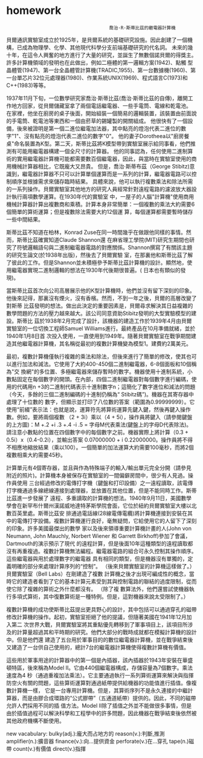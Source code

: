 # homework
                                          喬治·R·斯蒂比茲的繼電器計算機
貝爾通訊實驗室成立於1925年，是貝爾系統的基礎研究設施。因此創建了一個機構，已成為物理學、化學、其他現代科學分支前端基礎研究的代名詞。
未來的幾十年，在這令人興奮的地方進行了大量的研究，並誕生了無數個諾貝爾的得獎主。許多計算機領域的發明也在此做出，例如二極體的第一邏輯方案(1942)、點觸
型晶體管(1947)、第一台全晶體管計算機(TRADIC,1955)、第一台數據機(1960)、第一台單芯片32位元處理器(1980)、作業系統UNIX(1969)、程式語言C(1973)和
C++(1983)等等。

1937年11月下旬，一位數學研究家喬治·斯蒂比茲(喬治·斯蒂比茲的自傳)，離開工作地方回家，從貝爾儲藏室拿了兩個電話繼電器、一些手電筒、電線和乾電池。
在家裡，他坐在廚房的桌子後面，開始組裝一個簡易的邏輯裝置，該裝置由前面說的手電筒、乾電池等東西和一個由菸草的錫罐製的開關組成。
他很快有了一個設備，後來被證明是第一個二進位繼電加法器，其中點亮的燈泡代表二進位的數字"1"、沒有點亮的燈泡代表二進位的數字"0"。
他的妻子Dorotheea以"廚房餐桌"命名裝置為K型。第二天，斯蒂比茲將K模型帶到實驗室展示給同事看，他們推測有可能用繼電器構建一個全尺寸的計算器。
他的同事認為，任何使用二進制算術的實用繼電器計算機可能都需要數百個繼電器，因此，與當時在實驗室使用的商用機械計算器相比，它既龐大又昂貴。
但是，喬治·斯蒂布茲（George Stibitz)意識到，繼電器計算器不只可以計算單個運算而是一系列的計算，繼電器電路可以控制順序並根據需求來儲存臨時結果。
具體來說，他可以執行複數乘法和除法所需的一系列操作。貝爾實驗室其他地方的研究人員經常針對遠程電路的濾波放大器設計執行兩項數學運算。在1930年代的實驗室
中，一屋子的人腦"計算機"使用商用機械計算器計算出複數商和乘積。計算本身非常簡單：一個複數的乘法大約需要6個簡單的算術運算；但是複數除法需要大約12個運
算，每個運算都需要暫時儲存一些中間結果。

斯蒂比茲不知道在柏林，Konrad Zuse在同一時間幾乎在做跟他同樣的事情。然而，斯蒂比茲確實知道Claude Shannon還
在麻省理工學院(MIT)研究生期間也研究了符號邏輯語句與二進制繼電器電路的對應關係。Shannon撰寫了有關該主題的研究生論文(於1938年出版)，然後去了貝爾實驗
室，在那裏他和斯蒂比茲了解了彼此的工作。但是Shannon並未積極參予斯蒂比茲計算機的設計。顯然地，使用繼電器實現二進制邏輯的想法在1930年代後期很普遍。(
日本也有類似的發現)。

當斯蒂比茲首次向公司高層展示他的K型計算機時，他們並沒有留下深刻的印象。他後來記得，那裏沒有煙火，沒有香檳。然而，不到一年之後，貝爾的高層改變了對斯蒂
比茲發明的想法。做出此決定的重要因素是，貝爾尋求解決其日益複雜的數學問題的方法的壓力越來越大。該公司同意資助Stibitz發明的大型實驗模型的建設。斯蒂比
茲於1938年2月完成了設計，該機器的建造工作於1939年4月由貝爾實驗室的一位切換工程師Samuel Williams進行。最終產品在10月準備就緒，並於1940年1月8日首
次投入使用，一直使用到1949年。隨著貝爾實驗室在戰爭期間建造其他繼電器計算機，其名稱從最初的複數計算機變為模型1。建費約2萬美元。

最初，複數計算機僅執行複雜的乘法和除法，但後來進行了簡單的修改，使其也可以進行加法和減法。它使用了大約400-450個二進制繼電器，6-8個面板和10個稱為"交
換網"的多位置、多極繼電器來儲存暫時的數字。機器使用十進制系統，小數點固定在每個數字的開頭。在內部，四個二進制繼電器對每個數字進行編碼，使用的代碼用n
+3的二進制代碼表示十進制數字n；這簡化了數字進位和減法的問題（今天，多餘的三個二進制編碼的十進制仍稱為“ Stibitz碼”)。機器在其寄存器中處理了十位數的
數字，但顯示並打印了八位數的答案（範圍為0.99999999）。它使用“前綴”表示法：也就是說，運算符先將算術運算先鍵入鍵，然後再鍵入操作數。例如，要將兩個複數
（2 + 3i）乘以（4 + 5i），操作員將鍵入（請參閱鍵盤的上方圖)：M +.2 +i .3 +.4 -i .5 = 
字母M代表乘法(鍵盤上的字母D代表除法)。請注意小數點的位置在四個數字中的每個數字之前。機器實際上將計算（0.3 + 0.5i）x（0.4-0.2i），並輸出答案
0.07000000 + i 0.22000000。操作員將不得不相應地縮放結果（乘以100）。一個簡單的加法運算大約需要100毫秒，而將2個複數相乘大約需要45秒。

計算單元有4個寄存器，並且與作為特殊端子的輸入/輸出單元完全分開（請參見附近的照片)。計算機本身被保存在實驗室的一間偏僻房間中，很少有人見過。操作員使用
三台經過修改的電傳打字機（鍵盤和打印設備）之一遠程讀取，該電傳打字機通過多線總線連接到處理器，並放置在其他位置，但是不能同時工作。斯蒂比茲進一步發展了
遠程、多重讀取的計算機的想法。1940年9月11日，美國數學學會在新罕布什爾州漢諾威地達特茅斯學院會面，它位於紐約貝爾實驗室大樓以北數百英里處。斯蒂比茲安
排通過電話線(28線電傳電纜)將計算機連接到安裝在其中的電傳打字設備。複數計算機運行良好，毫無疑問，它給使用它的人留下了深刻的印象。許多美國最傑出的數學
家以及後來領導重要計算機計畫的人(John von Neumann, John Mauchly, Norbert Wiener 和 Garrett Birkhoff)參加了會議，Dartmouth的演示預示了現代
的遠程計算，但是後面10年這種類型的遠程讀取都沒有再重複過。複數計算機無法編程。繼電器電路的組合可永久控制其操作順序。這些繼電器與用於處理數字的繼電器
具有相同的類型，但是機器沒有單獨的，定義明確的部分來處理計算序列的“控制”。 （後來貝爾實驗室的計算機這樣做了。）貝爾實驗室（Bell Labs）在剛建造了複數
計算機之後才出現可編成性的概念，當時它的建造者看到了它的基本計算元素受到其與控制電路的聯結的過度限制，從而使它除了複雜的算術之外什麼都沒有。 （除了複
數算法外，他們還嘗試使機器執行多項式算術，其中復數算術是一種特例。但是，這對機器來說太受限制了。）

複數計算機的成功使斯蒂比茲提出更具野心的設計，其中包括可以通過穿孔的磁帶修改計算機的操作。起初，實驗室拒絕了他的提議，但隨著美國在1941年12月加入第二
次世界大戰，貝爾實驗室將其重點優先轉移到了軍事項目上，該項目所涉及的計算量超過其和平時期的研究。他們大部分的戰時成就都在模擬計算機的設計中。但是他們還
建造了五台用於軍事目的的數位繼電器計算機，並在戰爭結束後又建造了一台供自己使用的，總計7台的繼電器計算機使得複數計算機有價值。

這些用於軍事用途的計算器中的第一個是內插器，該內插器於1943年安裝在華盛頓特區，後來稱為Model II。它由440個繼電器構成，存儲容量為7個數字。乘法速度為4
秒（通過重複加法乘法）。它主要通過執行一系列算術運算來解決與指揮防空火有關的問題，這些算術運算對通過紙帶提供給機器的功能值進行插值。像複數計算機一樣，
它是一台專用計算機。但是，其算術序列不是永久連接的中繼計算器，而是由膠合成環路的“公式膠帶”（五通道紙帶）提供的。因此，不同的磁帶允許人們採用不同的插
值方法。Model II除了插值之外並不能做很多事情，但是由於插值過程可以解決科學和工程學中的許多問題，因此機器在戰爭結束後依然被其他政府機構不斷使用。






new vacabulary:
bulky(adj.):龐大而占地方的
reason(v.):判斷,推測
amplifier(n.):擴音器
finance(v.):向...提供資金
perforate(v.)在...穿孔
tape(n.)磁帶
count(v.)有價值
direct(v.)指揮
